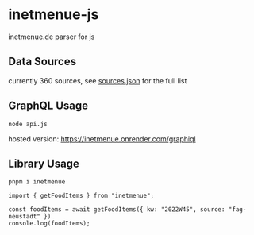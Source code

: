 # inetmenue-js
inetmenue.de parser for js

## Data Sources
currently 360 sources, see [sources.json](./sources.json) for the full list

## GraphQL Usage
```
node api.js
```

hosted version: https://inetmenue.onrender.com/graphiql

## Library Usage
```
pnpm i inetmenue
```
```
import { getFoodItems } from "inetmenue";

const foodItems = await getFoodItems({ kw: "2022W45", source: "fag-neustadt" })
console.log(foodItems);
```